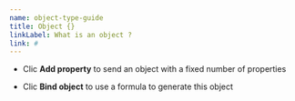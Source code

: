 ```yaml
---
name: object-type-guide
title: Object {}
linkLabel: What is an object ?
link: #
---
```


-   Clic **Add property** to send an object with a fixed number of properties

-   Clic **Bind object** to use a formula to generate this object
